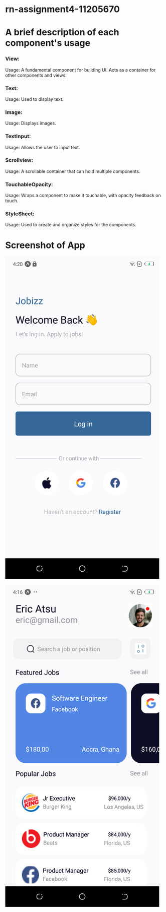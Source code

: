 # rn-assignment4-11205670

# A brief description of each component's usage

### View:

Usage: A fundamental component for building UI. Acts as a container for other components and views.

### Text:

Usage: Used to display text.

### Image:

Usage: Displays images.

### TextInput:

Usage: Allows the user to input text.

### Scrollview:

Usage: A scrollable container that can hold multiple components.

### TouchableOpacity:

Usage: Wraps a component to make it touchable, with opacity feedback on touch.

### StyleSheet:

Usage: Used to create and organize styles for the components.

# Screenshot of App

![Login page](./my-app/assets/Login%20page%20Screenshot.png)

![Homepage](./my-app/assets/Homepage%20Screenshot.png)
